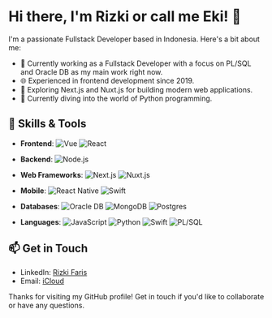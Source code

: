 # Hi there, I'm Rizki or call me Eki! 👋

I'm a passionate Fullstack Developer based in Indonesia. Here's a bit about me:

- 💼 Currently working as a Fullstack Developer with a focus on PL/SQL and Oracle DB as my main work right now.
- 🌐 Experienced in frontend development since 2019.
- 🚀 Exploring Next.js and Nuxt.js for building modern web applications.
- 🐍 Currently diving into the world of Python programming.

## 🧰 Skills & Tools

- **Frontend**:
![Vue](https://img.shields.io/badge/vue.js-darkgreen?style=for-the-badge&logo=vue.js&logoColor=lightgreen)
![React](https://img.shields.io/badge/react-%2320232a.svg?style=for-the-badge&logo=react&logoColor=%2361DAFB)
- **Backend**: ![Node.js](https://img.shields.io/badge/node.js-0f0f0f?style=for-the-badge&logo=node.js&logoColor=%23339933)
- **Web Frameworks**: ![Next.js](https://img.shields.io/badge/next.js-lightgray?style=for-the-badge&logo=next.js&logoColor=%23000000)
![Nuxt.js](https://img.shields.io/badge/next.js-f5f5f5?style=for-the-badge&logo=nuxt.js&logoColor=%2300DC82)

- **Mobile**: 
![React Native](https://img.shields.io/badge/react_native-darkblue?style=for-the-badge&logo=react&logoColor=%2361DAFB)
![Swift](https://img.shields.io/badge/swift-f5f5f5?style=for-the-badge&logo=swift&logoColor=%23F05138)
- **Databases**: ![Oracle DB](https://img.shields.io/badge/oracle-f5f5f5?style=for-the-badge&logo=oracle&logoColor=%23F80000)
![MongoDB](https://img.shields.io/badge/mongodb-e5e5e5?style=for-the-badge&logo=mongodb&logoColor=%2347A248)
![Postgres](https://img.shields.io/badge/postgres-%23316192.svg?style=for-the-badge&logo=postgresql&logoColor=white)
- **Languages**: ![JavaScript](https://img.shields.io/badge/javascript-%23323330.svg?style=for-the-badge&logo=javascript&logoColor=%23F7DF1E)
![Python](https://img.shields.io/badge/python-F5F5F5?style=for-the-badge&logo=PYTHON&logoColor=%233776AB)
![Swift](https://img.shields.io/badge/swift-f5f5f5?style=for-the-badge&logo=swift&logoColor=%23F05138)
![PL/SQL](https://img.shields.io/badge/PL%2FSQL-e5e5e5?style=for-the-badge)

## 📫 Get in Touch

- LinkedIn: [Rizki Faris](https://www.linkedin.com/in/rizki-faris-1a23b0115/)
- Email: [iCloud](mailto:rizki.faris@gmail.com)


Thanks for visiting my GitHub profile! Get in touch if you'd like to collaborate or have any questions.

